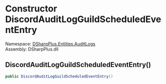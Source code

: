 # Constructor DiscordAuditLogGuildScheduledEventEntry

Namespace: [DSharpPlus.Entities.AuditLogs](DSharpPlus.Entities.AuditLogs.md)  
Assembly: DSharpPlus.dll

## <a id="DSharpPlus_Entities_AuditLogs_DiscordAuditLogGuildScheduledEventEntry__ctor"></a>DiscordAuditLogGuildScheduledEventEntry\(\)

```csharp
public DiscordAuditLogGuildScheduledEventEntry()
```

